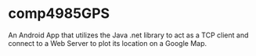 # comp4985GPS

An Android App that utilizes the Java .net library to act as a TCP client and connect to a 
Web Server to plot its location on a Google Map.
